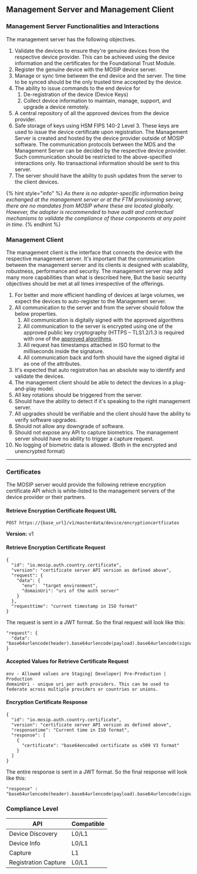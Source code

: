 ## Management Server and Management Client

### Management Server Functionalities and Interactions
The management server has the following objectives.

1. Validate the devices to ensure they're genuine devices from the respective device provider. This can be achieved using the device information and the certificates for the Foundational Trust Module.
1. Register the genuine device with the MOSIP device server.
1. Manage or sync time between the end device and the server. The time to be synced should be the only trusted time accepted by the device.
1. The ability to issue commands to the end device for
    1. De-registration of the device (Device Keys)
    1. Collect device information to maintain, manage, support, and upgrade a device remotely.
1. A central repository of all the approved devices from the device provider.
1. Safe storage of keys using HSM FIPS 140-2 Level 3. These keys are used to issue the device certificate upon registration.
The Management Server is created and hosted by the device provider outside of MOSIP software. The communication protocols between the MDS and the Management Server can be decided by the respective device provider. Such communication should be restricted to the above-specified interactions only. No transactional information should be sent to this server.
1. The server should have the ability to push updates from the server to the client devices.

{% hint style="info" %}
*As there is no adopter-specific information being exchanged at the management server or at the FTM provisioning server, there are no mandates from MOSIP where these are located globally. However, the adopter is recommended to have audit and contractual mechanisms to validate the compliance of these components at any point in time.*
{% endhint %}

### Management Client
The management client is the interface that connects the device with the respective management server. It's important that the communication between the management server and its clients is designed with scalability, robustness, performance and security. The management server may add many more capabilities than what is described here, But the basic security objectives should be met at all times irrespective of the offerings.

1. For better and more efficient handling of devices at large volumes, we expect the devices to auto-register to the Management server.
1. All communication to the server and from the server should follow the below properties.
    1. All communication is digitally signed with the approved algorithms
    1. All communication to the server is encrypted using one of the approved public key cryptography (HTTPS – TLS1.2/1.3 is required with one of the [approved algorithms](#cryptography).
    1. All request has timestamps attached in ISO format to the milliseconds inside the signature.
    1. All communication back and forth should have the signed digital id as one of the attributes.
1. It's expected that auto registration has an absolute way to identify and validate the devices.
1. The management client should be able to detect the devices in a plug-and-play model.
1. All key rotations should be triggered from the server.
1. Should have the ability to detect if it's speaking to the right management server.
1. All upgrades should be verifiable and the client should have the ability to verify software upgrades.
1. Should not allow any downgrade of software.
1. Should not expose any API to capture biometrics. The management server should have no ability to trigger a capture request.
1. No logging of biometric data is allowed. (Both in the encrypted and unencrypted format)

---
### Certificates
The MOSIP server would provide the following retrieve encryption certificate API which is white-listed to the management servers of the device provider or their partners.

#### Retrieve Encryption Certificate Request URL
`POST https://{base_url}/v1/masterdata/device/encryptioncertficates`

**Version:** v1

#### Retrieve Encryption Certificate Request
```
{
  "id": "io.mosip.auth.country.certificate",
  "version": "certificate server API version as defined above",
  "request": {
    "data": {
      "env":  "target environment",
      "domainUri": "uri of the auth server"
    }
  },
  "requesttime": "current timestamp in ISO format"
}
```

The request is sent in a JWT format. So the final request will look like this:
```
"request": {
  "data": "base64urlencode(header).base64urlencode(payload).base64urlencode(signature)"
}
```

#### Accepted Values for Retrieve Certificate Request
```
env - Allowed values are Staging| Developer| Pre-Production | Production
domainUri - unique uri per auth providers. This can be used to federate across multiple providers or countries or unions.
```

#### Encryption Certificate Response
```
{
  "id": "io.mosip.auth.country.certificate",
  "version": "certificate server API version as defined above",
  "responsetime": "Current time in ISO format",
  "response": [
    {
      "certificate": "base64encoded certificate as x509 V3 format"
    }
  ]
}
```

The entire response is sent in a JWT format. So the final response will look like this:
```
"response" : "base64urlencode(header).base64urlencode(payload).base64urlencode(signature)"
```

### Compliance Level
API     | Compatible
----|-----------
Device Discovery | L0/L1
Device Info | L0/L1
Capture | L1
Registration Capture | L0/L1

